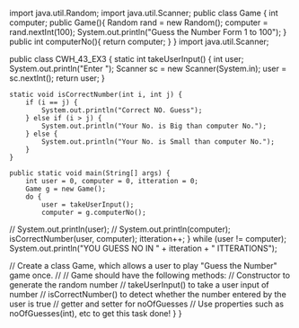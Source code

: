 import java.util.Random;
import java.util.Scanner;
public class Game {
    int computer;
    public Game(){
        Random rand = new Random();
        computer = rand.nextInt(100);
        System.out.println("Guess the Number Form  1 to 100");
    }
    public int computerNo(){
        return computer;
    }
}
import java.util.Scanner;

public class CWH_43_EX3 {
    static int takeUserInput() {
        int user;
        System.out.println("Enter ");
        Scanner sc = new Scanner(System.in);
        user = sc.nextInt();
        return user;
    }

    static void isCorrectNumber(int i, int j) {
        if (i == j) {
            System.out.println("Correct NO. Guess");
        } else if (i > j) {
            System.out.println("Your No. is Big than computer No.");
        } else {
            System.out.println("Your No. is Small than computer No.");
        }
    }

    public static void main(String[] args) {
        int user = 0, computer = 0, itteration = 0;
        Game g = new Game();
        do {
            user = takeUserInput();
            computer = g.computerNo();
//            System.out.println(user);
//            System.out.println(computer);
            isCorrectNumber(user, computer);
            itteration++;
        } while (user != computer);
        System.out.println("YOU GUESS NO IN " + itteration + " ITTERATIONS");

//        Create a class Game, which allows a user to play "Guess the Number" game once.
//
//        Game should have the following methods:
//        Constructor to generate the random number
//        takeUserInput() to take a user input of number
//        isCorrectNumber() to detect whether the number entered by the user is true
//        getter and setter for noOfGuesses
//        Use properties such as noOfGuesses(int), etc to get this task done!
    }
}

